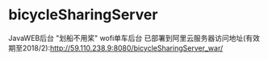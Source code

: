 ﻿# bicycleSharingServer
JavaWEB后台
"划船不用桨"
wofi单车后台
已部署到阿里云服务器访问地址(有效期至2018/2):http://59.110.238.9:8080/bicycleSharingServer_war/
